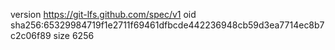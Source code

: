 version https://git-lfs.github.com/spec/v1
oid sha256:65329984719f1e2711f69461dfbcde442236948cb59d3ea7714ec8b7c2c06f89
size 6256
